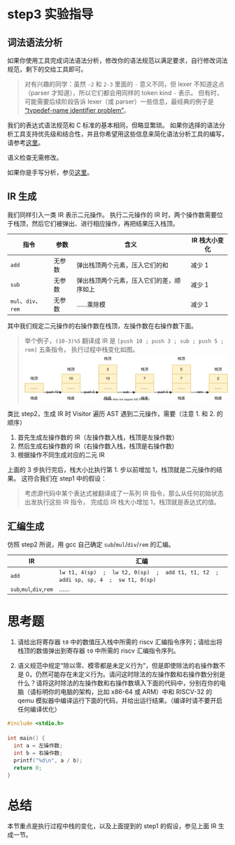 # step3 实验指导

## 词法语法分析
如果你使用工具完成词法语法分析，修改你的语法规范以满足要求，自行修改词法规范，剩下的交给工具即可。
> 对有兴趣的同学：虽然 `-2` 和 `2-3` 里面的 `-` 意义不同，但 lexer 不知道这点（parser 才知道），所以它们都会用同样的 token kind `-` 表示。
> 但有时，可能需要后续阶段告诉 lexer（或 parser）一些信息，最经典的例子是 [“typedef-name identifier problem”](https://en.wikipedia.org/wiki/Lexer_hack)。

我们的表达式语法规范和 C 标准的基本相同，但略显繁琐。
如果你选择的语法分析工具支持优先级和结合性，并且你希望用这些信息来简化语法分析工具的编写，请参考[这里](./precedence.md)。

语义检查无需修改。

如果你是手写分析，参见[这里](./manual-parser.md)。

## IR 生成
我们同样引入一类 IR 表示二元操作。
执行二元操作的 IR 时，两个操作数需要位于栈顶，然后它们被弹出、进行相应操作，再把结果压入栈顶。

| 指令 | 参数 | 含义 | IR 栈大小变化 |
| --- | --- | --- | --- |
| `add` | 无参数 | 弹出栈顶两个元素，压入它们的和 | 减少 1 |
| `sub` | 无参数 | 弹出栈顶两个元素，压入它们的差，顺序如上 | 减少 1 |
| `mul`、`div`、`rem` | 无参数 | ……乘除模 | 减少 1 |

其中我们规定二元操作的右操作数在栈顶，左操作数在右操作数下面。
> 举个例子，`(10-3)%5` 翻译成 IR 是 `[push 10 ; push 3 ; sub ; push 5 ; rem]` 五条指令，
> 执行过程中栈变化如图。
> ![](./pics/ops.svg)

类比 step2，生成 IR 时 Visitor 遍历 AST 遇到二元操作，需要（注意 1. 和 2. 的顺序）
1. 首先生成左操作数的 IR（左操作数入栈，栈顶是左操作数）
2. 然后生成右操作数的 IR（右操作数入栈，栈顶是右操作数)
3. 根据操作不同生成对应的二元 IR

上面的 3 步执行完后，栈大小比执行第 1. 步以前增加 1，栈顶就是二元操作的结果。
这符合我们在 step1 中的假设：
> 考虑源代码中某个表达式被翻译成了一系列 IR 指令，那么从任何初始状态出发执行这些 IR 指令，
> 完成后 IR 栈大小增加 1，栈顶就是表达式的值。

## 汇编生成
仿照 step2 所说，用 gcc 自己确定 `sub`/`mul`/`div`/`rem` 的汇编。

| IR       | 汇编                                                |
| ---      | ---                                                 |
| `add` | `lw t1, 4(sp)  ;  lw t2, 0(sp)  ;  add t1, t1, t2  ;  addi sp, sp, 4  ;  sw t1, 0(sp)` |
| `sub`,`mul`,`div`,`rem` | …… |

# 思考题

1. 请给出将寄存器 `t0` 中的数值压入栈中所需的 riscv 汇编指令序列；请给出将栈顶的数值弹出到寄存器 `t0` 中所需的 riscv 汇编指令序列。

2. 语义规范中规定“除以零、模零都是未定义行为”，但是即使除法的右操作数不是 0，仍然可能存在未定义行为。请问这时除法的左操作数和右操作数分别是什么？请将这时除法的左操作数和右操作数填入下面的代码中，分别在你的电脑（请标明你的电脑的架构，比如 x86-64 或 ARM）中和 RISCV-32 的 qemu 模拟器中编译运行下面的代码，并给出运行结果。（编译时请不要开启任何编译优化）

```c
#include <stdio.h>

int main() {
  int a = 左操作数;
  int b = 右操作数;
  printf("%d\n", a / b);
  return 0;
}
```

# 总结
本节重点是执行过程中栈的变化，以及上面提到的 step1 的假设，参见上面 IR 生成一节。
